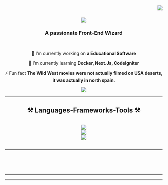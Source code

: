 <img align="right" src="https://visitor-badge.laobi.icu/badge?page_id=salesp07.salesp07" />

<h1 align="center">
    <img src="https://readme-typing-svg.herokuapp.com/?font=Righteous&size=35&center=true&vCenter=true&width=500&height=70&duration=4000&lines=Hi+There!+👋;+I'm+Ayrton+Senna🔥!;+Welcome+to+my+profile!💻;" />
</h1>

<h3 align="center">A passionate Front-End Wizard</h3>

<br/>

<div align="center">
 
 🔭 I’m currently working on **a Educational Software**
 
 🌱 I’m currently learning **Docker, Next.Js, CodeIgniter** 

⚡ Fun fact **The Wild West movies were not actually filmed on USA deserts, it was actually in north spain.**

 </div>
 
<div align="center"> 
  <a href="https://www.linkedin.com/in/ayrton-senna-moura-6291a216a/" target="_blank">
    <img src="https://img.shields.io/badge/LinkedIn-0077B5?style=for-the-badge&logo=linkedin&logoColor=white" target="_blank" />
  </a>
  
</div>

 <hr/>
 
<h2 align="center">⚒️ Languages-Frameworks-Tools ⚒️</h2>
<br/>
<div align="center">
    <img src="https://skillicons.dev/icons?i=html,css,javascript,php,typescript,sass,nodejs,&theme=dark&perline=7" />
  <br>
  <img src="https://skillicons.dev/icons?i=angular,react,nextjs,bootstrap,tailwind&theme=dark&perline=5" />
  <br>
    <img src="https://skillicons.dev/icons?i=mysql,figma,docker,vscode,codepen,git,github,npm,linux,debian,ubuntu&theme=dark&perline=11" /><br>
</div>

<br/>
<hr/>
  
  <br/><br/><br/>
</div>

<hr/>

<hr/>

<br/>

<br/>
